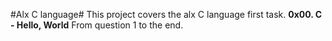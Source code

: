 #Alx C language#
This project covers the alx C language first task. **0x00. C - Hello, World**
From question 1 to the end.
